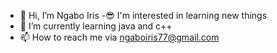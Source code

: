 - 👋 Hi, I’m Ngabo Iris
-😎 I'm interested in learning new things
- 🌱 I’m currently learning java and c++
- 📫 How to reach me via ngaboiris77@gmail.com

<!---
IrisNgabo/IrisNgabo is a ✨ special ✨ repository because its `README.md` (this file) appears on your GitHub profile.
You can click the Preview link to take a look at your changes.
--->

